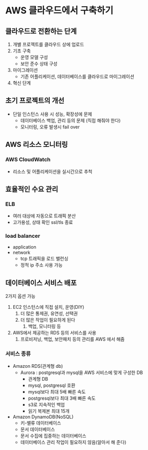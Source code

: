 # AWS 클라우드에서 구축하기

## 클라우드로 전환하는 단계

1. 개별 프로젝트를 클라우드 상에 업로드
2. 기초 구축
   - 운영 모델 구성
   - 보안 준수 상태 구성
3. 마이그레이션
   - 기존 어플리케이션, 데이터베이스를 클라우드로 마이그레이션
4. 혁신 단계

## 초기 프로젝트의 개선

- 단일 인스턴스 사용 시 성능, 확장성에 문제
  - 데이터베이스 백업, 관리 등의 문제 (직접 해줘야 한다)
  - 모니터링, 오류 발생시 fail over

## AWS 리소스 모니터링

### AWS CloudWatch

- 리소스 및 어플리케이션을 실시간으로 추척



## 효율적인 수요 관리

### ELB

- 여러 대상에 자동으로 트래픽 분산
- 고가용성, 상태 확인 ssl/tls 종료

### load balancer

- application
- network
  - tcp 트래픽을 로드 밸런싱
  - 정적 ip 주소 사용 가능

## 데이터베이스 서비스 배포

2가지 옵션 가능

1. EC2 인스턴스에 직접 설치, 운영(DIY)
   1. 더 많은 통제권, 유연성, 선택권
   2. 더 많은 작업이 필요하게 된다
      1. 백업, 모니터링 등
2. AWS에서 제공하는 RDS 등의 서비스를 사용
   1. 프로비저닝, 백업, 보안패치 등의 관리를 AWS 에서 해줌

### 서비스 종류

- Amazon RDS(관계형 db)
  - Aurora : postgresql과 mysql을 AWS 서비스에 맞게 구성한 DB
    - 관계형 DB
    - mysql, postgresql 호환
    - mysql보다 최대 5배 빠른 속도
    - postgresql보다 최대 3배 빠른 속도
    - s3로 지속적인 백업
    - 읽기 복제본 최대 15개
- Amazon DynamoDB(NoSQL)
  - 키-밸류 데이터베이스
  - 문서 데이터베이스
  - 문서 수집에 집중하는 데이터베이스
  - 데이터베이스 관리 작업이 필요하지 않음(알아서 해 준다)